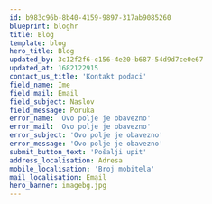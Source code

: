 ```yaml
---
id: b983c96b-8b40-4159-9897-317ab9085260
blueprint: bloghr
title: Blog
template: blog
hero_title: Blog
updated_by: 3c12f2f6-c156-4e20-b687-54d9d7ce0e67
updated_at: 1682122915
contact_us_title: 'Kontakt podaci'
field_name: Ime
field_mail: Email
field_subject: Naslov
field_message: Poruka
error_name: 'Ovo polje je obavezno'
error_mail: 'Ovo polje je obavezno'
error_subject: 'Ovo polje je obavezno'
error_message: 'Ovo polje je obavezno'
submit_button_text: 'Pošalji upit'
address_localisation: Adresa
mobile_localisation: 'Broj mobitela'
mail_localisation: Email
hero_banner: imagebg.jpg
---
```

